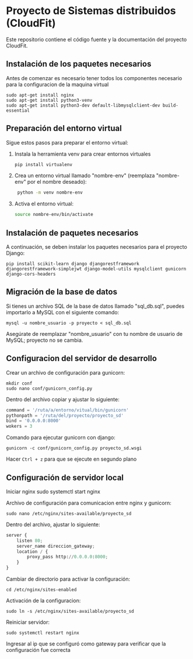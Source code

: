 # Proyecto de Sistemas distribuidos (CloudFit)

Este repositorio contiene el código fuente y la documentación del proyecto CloudFit.

## Instalación de los paquetes necesarios 

Antes de comenzar es necesario tener todos los componentes necesario para la configuracion de la maquina virtual

    sudo apt-get install nginx
    sudo apt-get install python3-venv
    sudo apt-get install python3-dev default-libmysqlclient-dev build-essential

## Preparación del entorno virtual
Sigue estos pasos para preparar el entorno virtual:

1. Instala la herramienta venv para crear entornos virtuales

   ```bash
   pip install virtualenv
   ```

2. Crea un entorno virtual llamado "nombre-env" (reemplaza "nombre-env" por el nombre deseado):

   ```bash
    python -m venv nombre-env
    ```

3. Activa el entorno virtual:

    ```bash
    source nombre-env/bin/activate
    ```

## Instalación de paquetes necesarios

A continuación, se deben instalar los paquetes necesarios para el proyecto Django:

    pip install scikit-learn django djangorestframework djangorestframework-simplejwt django-model-utils mysqlclient gunicorn django-cors-headers
    
## Migración de la base de datos
Si tienes un archivo SQL de la base de datos llamado "sql_db.sql", puedes importarlo a MySQL con el siguiente comando:

    mysql -u nombre_usuario -p proyecto < sql_db.sql

Asegúrate de reemplazar "nombre_usuario" con tu nombre de usuario de MySQL; proyecto no se cambia.

## Configuracion del servidor de desarrollo

Crear un archivo de configuración para gunicorn:

    mkdir conf
    sudo nano conf/gunicorn_config.py

Dentro del archivo copiar y ajustar lo siguiente: 
 ```python 
command = '/ruta/a/entorno/vitual/bin/gunicorn'
pythonpath = '/ruta/del/proyecto/proyecto_sd'
bind = '0.0.0.0:8000'
wokers = 3
 ```

Comando para ejecutar gunicorn con django:

    gunicorn -c conf/gunicorn_config.py proyecto_sd.wsgi

Hacer ```Ctrl + z``` para que se ejecute en segundo plano

## Configuración de servidor local 
Iniciar nginx
    sudo systemctl start nginx

Archivo de configuración para comunicacion entre nginx y gunicorn:

    sudo nano /etc/nginx/sites-available/proyecto_sd
    
Dentro del archivo, ajustar lo siguiente:
```python
server {
    listen 80;
    server_name direccion_gateway;
    location / {
    	proxy_pass http://0.0.0.0:8000;
    }
}
```
Cambiar de directorio para activar la configuración: 

    cd /etc/nginx/sites-enabled

Activación de la configuracion: 

    sudo ln -s /etc/nginx/sites-available/proyecto_sd

Reiniciar servidor:

    sudo systemctl restart nginx

Ingresar al ip que se configuró como gateway para verificar que la configuración fue correcta

